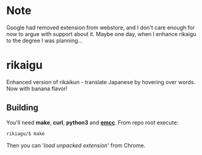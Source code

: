 Note
==

Google had removed extension from webstore, and I don't care enough for now to argue with support about it. Maybe one day, when I enhance rikaigu to the degree I was planning...

rikaigu
=


Enhanced version of rikaikun - translate Japanese by hovering over words. Now with banana flavor!

## Building

You'll need **make**, **curl**, **python3** and [**emcc**](https://github.com/kripken/emscripten). From repo root execute:
```bash
rikiagu/$ make
```

Then you can '*load unpacked extension*' from Chrome.

